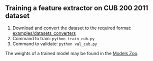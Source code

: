 ## Training a feature extractor on CUB 200 2011 dataset

1. Download and convert the dataset to the required format: [examples/datasets_converters](https://github.com/OML-Team/open-metric-learning/tree/main/examples/inshop)
2. Command to train: `python train_cub.py`
3. Command to validate: `python val_cub.py`

The weights of a trained model may be found in the [Models Zoo](https://github.com/OML-Team/open-metric-learning#zoo).
